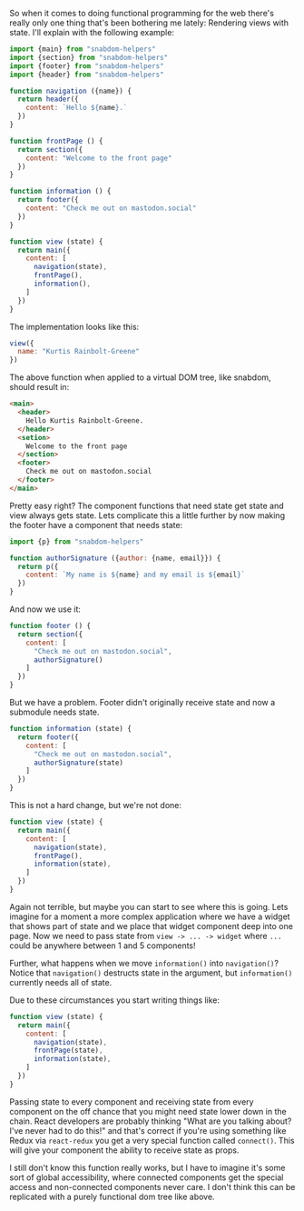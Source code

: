 So when it comes to doing functional programming for the web there's really only one thing that's been bothering me lately: Rendering views with state. I'll explain with the following example:

``` javascript
import {main} from "snabdom-helpers"
import {section} from "snabdom-helpers"
import {footer} from "snabdom-helpers"
import {header} from "snabdom-helpers"

function navigation ({name}) {
  return header({
    content: `Hello ${name}.`
  })
}

function frontPage () {
  return section({
    content: "Welcome to the front page"
  })
}

function information () {
  return footer({
    content: "Check me out on mastodon.social"
  })
}

function view (state) {
  return main({
    content: [
      navigation(state),
      frontPage(),
      information(),
    ]
  })
}
```

The implementation looks like this:

``` javascript
view({
  name: "Kurtis Rainbolt-Greene"
})
```

The above function when applied to a virtual DOM tree, like snabdom, should result in:


``` html
<main>
  <header>
    Hello Kurtis Rainbolt-Greene.
  </header>
  <setion>
    Welcome to the front page
  </section>
  <footer>
    Check me out on mastodon.social
  </footer>
</main>
```

Pretty easy right? The component functions that need state get state and view always gets state. Lets complicate this a little further by now making the footer have a component that needs state:

``` javascript
import {p} from "snabdom-helpers"

function authorSignature ({author: {name, email}}) {
  return p({
    content: `My name is ${name} and my email is ${email}`
  })
}
```

And now we use it:

``` javascript
function footer () {
  return section({
    content: [
      "Check me out on mastodon.social",
      authorSignature()
    ]
  })
}
```

But we have a problem. Footer didn't originally receive state and now a submodule needs state.

``` javascript
function information (state) {
  return footer({
    content: [
      "Check me out on mastodon.social",
      authorSignature(state)
    ]
  })
}
```

This is not a hard change, but we're not done:

``` javascript
function view (state) {
  return main({
    content: [
      navigation(state),
      frontPage(),
      information(state),
    ]
  })
}
```

Again not terrible, but maybe you can start to see where this is going. Lets imagine for a moment a more complex application where we have a widget that shows part of state and we place that widget component deep into one page. Now we need to pass state from `view -> ... -> widget` where `...` could be anywhere between 1 and 5 components!

Further, what happens when we move `information()` into `navigation()`? Notice that `navigation()` destructs state in the argument, but `information()` currently needs all of state.

Due to these circumstances you start writing things like:

``` javascript
function view (state) {
  return main({
    content: [
      navigation(state),
      frontPage(state),
      information(state),
    ]
  })
}
```

Passing state to every component and receiving state from every component on the off chance that you might need state lower down in the chain. React developers are probably thinking "What are you talking about? I've never had to do this!" and that's correct if you're using something like Redux via `react-redux` you get a very special function called `connect()`. This will give your component the ability to receive state as props.

I still don't know this function really works, but I have to imagine it's some sort of global accessibility, where connected components get the special access and non-connected components never care. I don't think this can be replicated with a purely functional dom tree like above.